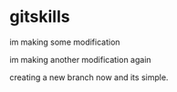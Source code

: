 # gitskills
im making some modification

im making another modification again

creating a new branch now and its simple.
